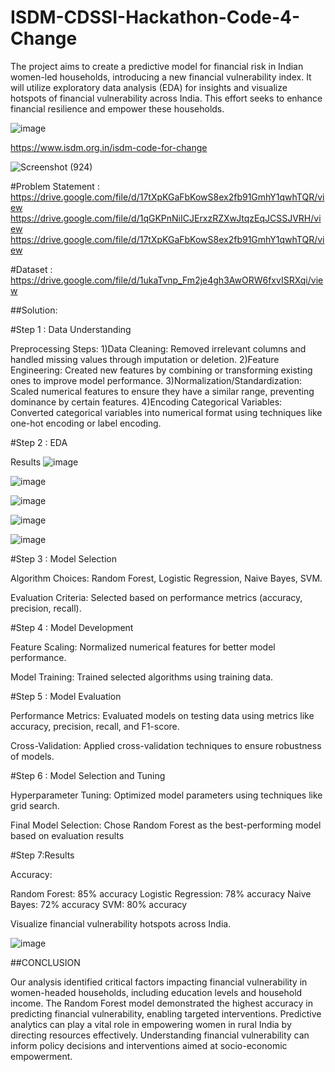 # ISDM-CDSSI-Hackathon-Code-4-Change
The project aims to create a predictive model for financial risk in Indian women-led households, introducing a new financial vulnerability index. It will utilize exploratory data analysis (EDA) for insights and visualize hotspots of financial vulnerability across India. This effort seeks to enhance financial resilience and empower these households.

![image](https://github.com/Samrudhi00/ISDM-CDSSI-Hackathon-Code-4-Change/assets/89694069/bd069336-2676-4a56-8057-e1ee2549d597)



https://www.isdm.org.in/isdm-code-for-change




![Screenshot (924)](https://github.com/Samrudhi00/ISDM-CDSSI-Hackathon-Code-4-Change/assets/89694069/755bc65e-3ed6-496f-a2ac-cffd8f93a124)




#Problem Statement :
https://drive.google.com/file/d/17tXpKGaFbKowS8ex2fb91GmhY1qwhTQR/view
https://drive.google.com/file/d/1qGKPnNiICJErxzRZXwJtqzEqJCSSJVRH/view
https://drive.google.com/file/d/17tXpKGaFbKowS8ex2fb91GmhY1qwhTQR/view


#Dataset : https://drive.google.com/file/d/1ukaTvnp_Fm2je4gh3AwORW6fxvISRXqi/view


##Solution:

#Step 1 : Data Understanding 

Preprocessing Steps:
1)Data Cleaning: Removed irrelevant columns and handled missing values through imputation or deletion.
2)Feature Engineering: Created new features by combining or transforming existing ones to improve model performance.
3)Normalization/Standardization: Scaled numerical features to ensure they have a similar range, preventing dominance by certain features.
4)Encoding Categorical Variables: Converted categorical variables into numerical format using techniques like one-hot encoding or label encoding.


#Step 2 : EDA 

Results
![image](https://github.com/Samrudhi00/ISDM-CDSSI-Hackathon-Code-4-Change/assets/89694069/854181e1-17cf-413c-9e07-f96df19d997b)


![image](https://github.com/Samrudhi00/ISDM-CDSSI-Hackathon-Code-4-Change/assets/89694069/643d33ab-d7c5-4a4f-84b4-a9bac7febc56)


![image](https://github.com/Samrudhi00/ISDM-CDSSI-Hackathon-Code-4-Change/assets/89694069/ab7b6429-764f-48af-9325-41087e18f275)


![image](https://github.com/Samrudhi00/ISDM-CDSSI-Hackathon-Code-4-Change/assets/89694069/5f7edd0d-68b4-4a33-86b0-ada4ff122d86)

![image](https://github.com/Samrudhi00/ISDM-CDSSI-Hackathon-Code-4-Change/assets/89694069/27427103-3b25-4c25-868d-40d511a507c7)

#Step 3 : Model Selection

Algorithm Choices:
Random Forest, Logistic Regression, Naive Bayes, SVM.

Evaluation Criteria:
Selected based on performance metrics (accuracy, precision, recall).

#Step 4 : Model Development

Feature Scaling:
Normalized numerical features for better model performance.

Model Training:
Trained selected algorithms using training data.

#Step 5 : Model Evaluation

Performance Metrics:
Evaluated models on testing data using metrics like accuracy, precision, recall, and F1-score.

Cross-Validation:
Applied cross-validation techniques to ensure robustness of models.

#Step 6 : Model Selection and Tuning

Hyperparameter Tuning:
Optimized model parameters using techniques like grid search.

Final Model Selection:
Chose Random Forest as the best-performing model based on evaluation results

#Step 7:Results

Accuracy:

Random Forest: 85% accuracy
Logistic Regression: 78% accuracy
Naive Bayes: 72% accuracy
SVM: 80% accuracy

Visualize financial vulnerability hotspots across India.

![image](https://github.com/Samrudhi00/ISDM-CDSSI-Hackathon-Code-4-Change/assets/89694069/b02f543e-1546-42fb-bfe2-cc02c1598fba)


##CONCLUSION

Our analysis identified critical factors impacting financial vulnerability in women-headed households, including education levels and household income.
The Random Forest model demonstrated the highest accuracy in predicting financial vulnerability, enabling targeted interventions.
Predictive analytics can play a vital role in empowering women in rural India by directing resources effectively.
Understanding financial vulnerability can inform policy decisions and interventions aimed at socio-economic empowerment.
































